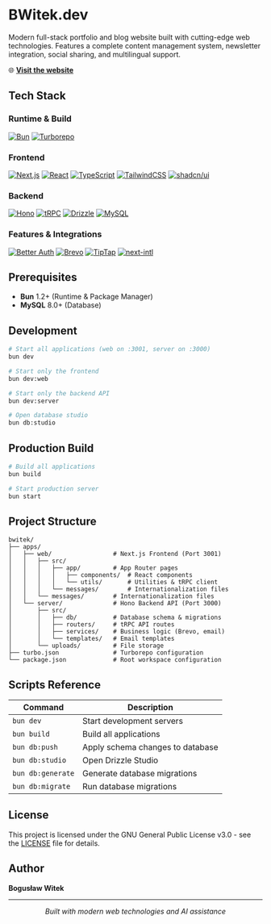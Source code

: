 # BWitek.dev

Modern full-stack portfolio and blog website built with cutting-edge web technologies. Features a complete content management system, newsletter integration, social sharing, and multilingual support.

🌐 **[Visit the website](https://bwitek.dev)**

## Tech Stack

### Runtime & Build
[![Bun](https://img.shields.io/badge/Bun-1.2-000000?style=for-the-badge&logo=bun&logoColor=white)](https://bun.sh)
[![Turborepo](https://img.shields.io/badge/Turborepo-2.5-EF4444?style=for-the-badge&logo=turborepo&logoColor=white)](https://turbo.build)

### Frontend
[![Next.js](https://img.shields.io/badge/Next.js-15.3-000000?style=for-the-badge&logo=next.js&logoColor=white)](https://nextjs.org)
[![React](https://img.shields.io/badge/React-19.1-61DAFB?style=for-the-badge&logo=react&logoColor=black)](https://react.dev)
[![TypeScript](https://img.shields.io/badge/TypeScript-5.8-3178C6?style=for-the-badge&logo=typescript&logoColor=white)](https://www.typescriptlang.org)
[![TailwindCSS](https://img.shields.io/badge/TailwindCSS-4.1-38B2AC?style=for-the-badge&logo=tailwind-css&logoColor=white)](https://tailwindcss.com)
[![shadcn/ui](https://img.shields.io/badge/shadcn/ui-0.7-000000?style=for-the-badge&logo=shadcnui&logoColor=white)](https://ui.shadcn.com)

### Backend
[![Hono](https://img.shields.io/badge/Hono-4.7-E36002?style=for-the-badge&logo=hono&logoColor=white)](https://hono.dev)
[![tRPC](https://img.shields.io/badge/tRPC-11.1-398CCB?style=for-the-badge&logo=trpc&logoColor=white)](https://trpc.io)
[![Drizzle](https://img.shields.io/badge/Drizzle-0.43-C5F74F?style=for-the-badge&logo=drizzle&logoColor=black)](https://orm.drizzle.team)
[![MySQL](https://img.shields.io/badge/MySQL-8.0-4479A1?style=for-the-badge&logo=mysql&logoColor=white)](https://www.mysql.com)

### Features & Integrations
[![Better Auth](https://img.shields.io/badge/Better_Auth-1.2-FF6B6B?style=for-the-badge)](https://better-auth.com)
[![Brevo](https://img.shields.io/badge/Brevo-Newsletter-0052CC?style=for-the-badge)](https://www.brevo.com)
[![TipTap](https://img.shields.io/badge/TipTap-2.12-1A1A1A?style=for-the-badge)](https://tiptap.dev)
[![next-intl](https://img.shields.io/badge/next--intl-4.1-4CAF50?style=for-the-badge)](https://next-intl-docs.vercel.app)

## Prerequisites

- **Bun** 1.2+ (Runtime & Package Manager)
- **MySQL** 8.0+ (Database)

## Development

```bash
# Start all applications (web on :3001, server on :3000)
bun dev

# Start only the frontend
bun dev:web

# Start only the backend API
bun dev:server

# Open database studio
bun db:studio
```

## Production Build

```bash
# Build all applications
bun build

# Start production server
bun start
```

## Project Structure

```
bwitek/
├── apps/
│   ├── web/                 # Next.js Frontend (Port 3001)
│   │   ├── src/
│   │   │   ├── app/         # App Router pages
│   │   │   │   ├── components/  # React components
│   │   │   │   └── utils/       # Utilities & tRPC client
│   │   │   └── messages/        # Internationalization files
│   │   └── messages/        # Internationalization files
│   └── server/              # Hono Backend API (Port 3000)
│       ├── src/
│       │   ├── db/          # Database schema & migrations
│       │   ├── routers/     # tRPC API routes
│       │   ├── services/    # Business logic (Brevo, email)
│       │   └── templates/   # Email templates
│       └── uploads/         # File storage
├── turbo.json               # Turborepo configuration
└── package.json             # Root workspace configuration
```

## Scripts Reference

| Command | Description |
|---------|-------------|
| `bun dev` | Start development servers |
| `bun build` | Build all applications |
| `bun db:push` | Apply schema changes to database |
| `bun db:studio` | Open Drizzle Studio |
| `bun db:generate` | Generate database migrations |
| `bun db:migrate` | Run database migrations |

## License

This project is licensed under the GNU General Public License v3.0 - see the [LICENSE](LICENSE) file for details.

## Author

**Bogusław Witek**

---

<p align="center">
    <i>Built with modern web technologies and AI assistance</i>
</p>
